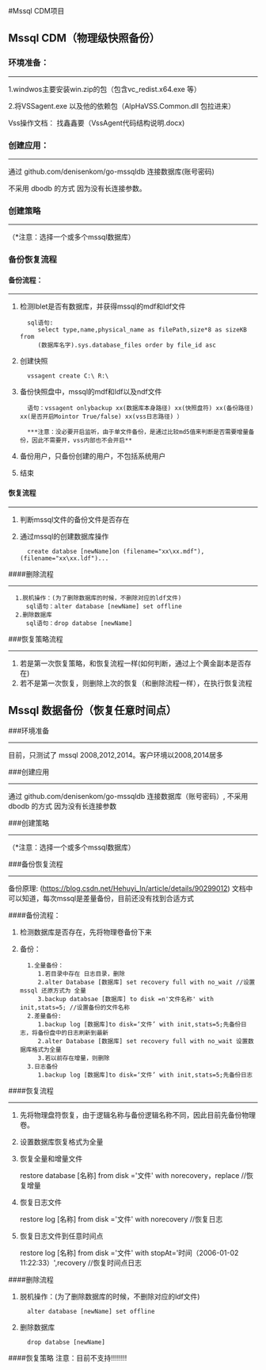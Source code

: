 
#Mssql CDM项目


## Mssql CDM（物理级快照备份）

### 环境准备：

----
1.windwos主要安装win.zip的包（包含vc_redist.x64.exe 等）

2.将VSSagent.exe 以及他的依赖包（AlpHaVSS.Common.dll 包拉进来）

Vss操作文档： 找鑫鑫要（VssAgent代码结构说明.docx)

### 创建应用：

----
通过 github.com/denisenkom/go-mssqldb 连接数据库(账号密码)

不采用 dbodb 的方式 因为没有长连接参数。

### 创建策略

-----
（*注意：选择一个或多个mssql数据库）

### 备份恢复流程
#### **备份流程**：

----

1. 检测lblet是否有数据库，并获得mssql的mdf和ldf文件

         sql语句:
            select type,name,physical_name as filePath,size*8 as sizeKB from 
            (数据库名字).sys.database_files order by file_id asc

2. 创建快照

         vssagent create C:\ R:\

3. 备份快照盘中，mssql的mdf和ldf以及ndf文件

         语句：vssagent onlybackup xx(数据库本身路径) xx(快照盘符) xx(备份路径) xx(是否开启Mointor True/false) xx(vss日志路径) ）
            
         ***注意：没必要开启监听，由于单文件备份，是通过比较md5值来判断是否需要增量备份，因此不需要开，vss内部也不会开启**

4. 备份用户，只备份创建的用户，不包括系统用户


5. 结束

#### **恢复流程**

-----
1. 判断mssql文件的备份文件是否存在


2. 通过mssql的创建数据库操作
   
         create databse [newName]on (filename="xx\xx.mdf"),(filename="xx\xx.ldf")...

####删除流程

-----

      1.脱机操作：(为了删除数据库的时候，不删除对应的ldf文件)
         sql语句：alter database [newName] set offline 
      2.删除数据库
         sql语句：drop databse [newName]

###恢复策略流程

----

   1. 若是第一次恢复策略，和恢复流程一样(如何判断，通过上个黄金副本是否存在)
   2. 若不是第一次恢复，则删除上次的恢复（和删除流程一样），在执行恢复流程

## Mssql 数据备份（恢复任意时间点）

###环境准备

----

目前，只测试了 mssql 2008,2012,2014。客户环境以2008,2014居多


###创建应用

----
通过 github.com/denisenkom/go-mssqldb 连接数据库（账号密码）,
不采用 dbodb 的方式 因为没有长连接参数

###创建策略

----
（*注意：选择一个或多个mssql数据库）

###备份恢复流程

----
备份原理: (https://blog.csdn.net/Hehuyi_In/article/details/90299012) 文档中可以知道，每次mssql是差量备份，目前还没有找到合适方式

####备份流程：
   1. 检测数据库是否存在，先将物理卷备份下来 
   2. 备份：
      
            1.全量备份：
               1.若目录中存在 日志目录，删除
               2.alter Database [数据库] set recovery full with no_wait //设置mssql 还原方式为 全量
               3.backup databsae [数据库] to disk =n'文件名称' with init,stats=5; //设置备份的文件名称
            2.差量备份:
               1.backup log [数据库]to disk=‘文件’ with init,stats=5;先备份日志，将备份盘中的日志刷新到最新
               2.alter Database [数据库] set recovery full with no_wait 设置数据库格式为全量
               3.若以前存在增量，则删除
            3.日志备份
               1.backup log [数据库]to disk=‘文件’ with init,stats=5;先备份日志

####恢复流程

----

1. 先将物理盘符恢复，由于逻辑名称与备份逻辑名称不同，因此目前先备份物理卷。
2. 设置数据库恢复格式为全量
3. 恢复全量和增量文件
   

      restore database [名称] from disk ='文件' with norecovery，replace //恢复增量
   
4. 恢复日志文件


      restore log [名称] from disk ='文件' with norecovery //恢复日志
   
5. 恢复日志文件到任意时间点
   

      restore log [名称] from disk ='文件' with stopAt='时间（2006-01-02 11:22:33）',recovery //恢复时间点日志 
   
####删除流程
1. 脱机操作：(为了删除数据库的时候，不删除对应的ldf文件)
   
         alter database [newName] set offline
   
2. 删除数据库 
   
         drop databse [newName]

####恢复策略
注意：目前不支持!!!!!!!!

